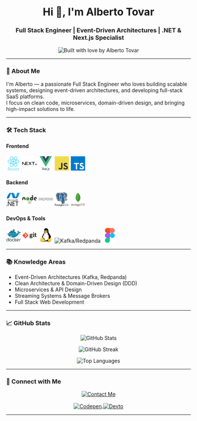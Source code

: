 <h1 align="center">Hi 👋, I'm Alberto Tovar</h1>
<h3 align="center">Full Stack Engineer | Event-Driven Architectures | .NET & Next.js Specialist</h3>

<p align="center">
  <img src="https://img.shields.io/badge/Built%20with%20❤️%20by-Alberto%20Tovar-blueviolet?style=for-the-badge" alt="Built with love by Alberto Tovar" />
</p>

---

### 🚀 About Me

I'm Alberto — a passionate Full Stack Engineer who loves building scalable systems, designing event-driven architectures, and developing full-stack SaaS platforms.  
I focus on clean code, microservices, domain-driven design, and bringing high-impact solutions to life.

---

### 🛠️ Tech Stack

#### Frontend
<p align="left">
  <img src="https://raw.githubusercontent.com/devicons/devicon/master/icons/react/react-original-wordmark.svg" alt="React" width="40" height="40"/>
  <img src="https://raw.githubusercontent.com/devicons/devicon/master/icons/nextjs/nextjs-original-wordmark.svg" alt="Next.js" width="40" height="40"/>
  <img src="https://raw.githubusercontent.com/devicons/devicon/master/icons/vuejs/vuejs-original-wordmark.svg" alt="Vue.js" width="40" height="40"/>
  <img src="https://raw.githubusercontent.com/devicons/devicon/master/icons/javascript/javascript-original.svg" alt="JavaScript" width="40" height="40"/>
  <img src="https://raw.githubusercontent.com/devicons/devicon/master/icons/typescript/typescript-original.svg" alt="TypeScript" width="40" height="40"/>
</p>

#### Backend
<p align="left">
  <img src="https://raw.githubusercontent.com/devicons/devicon/master/icons/dot-net/dot-net-original-wordmark.svg" alt=".NET" width="40" height="40"/>
  <img src="https://raw.githubusercontent.com/devicons/devicon/master/icons/nodejs/nodejs-original-wordmark.svg" alt="Node.js" width="40" height="40"/>
  <img src="https://raw.githubusercontent.com/devicons/devicon/master/icons/express/express-original-wordmark.svg" alt="Express.js" width="40" height="40"/>
  <img src="https://raw.githubusercontent.com/devicons/devicon/master/icons/postgresql/postgresql-original-wordmark.svg" alt="PostgreSQL" width="40" height="40"/>
  <img src="https://raw.githubusercontent.com/devicons/devicon/master/icons/mongodb/mongodb-original-wordmark.svg" alt="MongoDB" width="40" height="40"/>
</p>

#### DevOps & Tools
<p align="left">
  <img src="https://raw.githubusercontent.com/devicons/devicon/master/icons/docker/docker-original-wordmark.svg" alt="Docker" width="40" height="40"/>
  <img src="https://raw.githubusercontent.com/devicons/devicon/master/icons/git/git-original-wordmark.svg" alt="Git" width="40" height="40"/>
  <img src="https://raw.githubusercontent.com/devicons/devicon/master/icons/linux/linux-original.svg" alt="Linux" width="40" height="40"/>
  <img src="https://www.vectorlogo.zone/logos/kafka/kafka-icon.svg" alt="Kafka/Redpanda" width="40" height="40"/>
  <img src="https://raw.githubusercontent.com/devicons/devicon/master/icons/figma/figma-original.svg" alt="Figma" width="40" height="40"/>
</p>

---

### 📚 Knowledge Areas

- Event-Driven Architectures (Kafka, Redpanda)
- Clean Architecture & Domain-Driven Design (DDD)
- Microservices & API Design
- Streaming Systems & Message Brokers
- Full Stack Web Development

---

### 📈 GitHub Stats

<p align="center">
  <img src="https://github-readme-stats.vercel.app/api?username=tovarapvp&show_icons=true&theme=radical" alt="GitHub Stats" />
</p>
<p align="center">
  <img src="https://github-readme-streak-stats.herokuapp.com/?user=tovarapvp&theme=radical" alt="GitHub Streak" />
</p>
<p align="center">
  <img src="https://github-readme-stats.vercel.app/api/top-langs/?username=tovarapvp&layout=compact&theme=radical" alt="Top Languages" />
</p>

---

### 🤝 Connect with Me

<p align="center">
  <a href="mailto:ajtovar1998@gmail.com">
    <img src="https://img.shields.io/badge/Contact%20Me-Email-blue?style=for-the-badge&logo=gmail" alt="Contact Me"/>
  </a>
</p>

<p align="center">
  <a href="https://codepen.io/tovarapvp" target="blank">
    <img align="center" src="https://raw.githubusercontent.com/rahuldkjain/github-profile-readme-generator/master/src/images/icons/Social/codepen.svg" alt="Codepen" height="30" width="40" />
  </a>
  <a href="https://dev.to/tovarapvp" target="blank">
    <img align="center" src="https://raw.githubusercontent.com/rahuldkjain/github-profile-readme-generator/master/src/images/icons/Social/devto.svg" alt="Devto" height="30" width="40" />
  </a>
</p>

---
